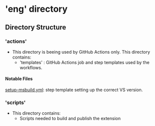 # 'eng' directory
## Directory Structure
### 'actions'
- This directory is beeing used by GitHub Actions only. This directory contains:
  - 'templates' : GitHub Actions job and step templates used by the workflows.

#### Notable Files
[setup-msbuild.yml](templates/steps/setup-msbuild): step template setting up the correct VS version.

### 'scripts'
- This directory contains:
  -  Scripts needed to build and publish the extension
